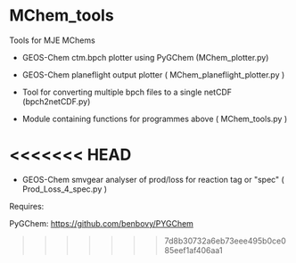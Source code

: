 MChem_tools
===========

Tools for MJE MChems

- GEOS-Chem ctm.bpch plotter using PyGChem (MChem_plotter.py)

- GEOS-Chem planeflight output plotter ( MChem_planeflight_plotter.py )

- Tool for converting multiple bpch files to a single netCDF (bpch2netCDF.py)

- Module containing functions for programmes above ( MChem_tools.py )

<<<<<<< HEAD
=======
- GEOS-Chem smvgear analyser of prod/loss for reaction tag or "spec" ( Prod_Loss_4_spec.py ) 

Requires:

PyGChem: https://github.com/benbovy/PYGChem

>>>>>>> 7d8b30732a6eb73eee495b0ce085eef1af406aa1
